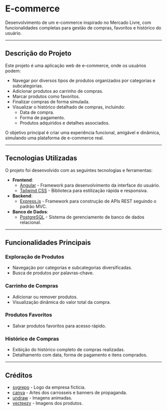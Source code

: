 # E-commerce

Desenvolvimento de um e-commerce inspirado no Mercado Livre, com funcionalidades completas para gestão de compras, favoritos e histórico do usuário.

---

## Descrição do Projeto

Este projeto é uma aplicação web de e-commerce, onde os usuários podem:

- Navegar por diversos tipos de produtos organizados por categorias e subcategorias.
- Adicionar produtos ao carrinho de compras.
- Marcar produtos como favoritos.
- Finalizar compras de forma simulada.
- Visualizar o histórico detalhado de compras, incluindo:
  - Data de compra.
  - Forma de pagamento.
  - Produtos adquiridos e detalhes associados.

O objetivo principal é criar uma experiência funcional, amigável e dinâmica, simulando uma plataforma de e-commerce real.

---

## Tecnologias Utilizadas

O projeto foi desenvolvido com as seguintes tecnologias e ferramentas:

- **Frontend**:
  - [Angular](https://angular.io/) - Framework para desenvolvimento da interface do usuário.
  - [Tailwind CSS](https://tailwindcss.com/) - Biblioteca para estilização rápida e responsiva.
- **Backend**:
  - [Express.js](https://expressjs.com/) - Framework para construção de APIs REST seguindo o padrão MVC.
- **Banco de Dados**:
  - [PostgreSQL](https://www.postgresql.org/) - Sistema de gerenciamento de banco de dados relacional.

---

## Funcionalidades Principais

### Exploração de Produtos
- Navegação por categorias e subcategorias diversificadas.
- Busca de produtos por palavras-chave.

### Carrinho de Compras
- Adicionar ou remover produtos.
- Visualização dinâmica do valor total da compra.

### Produtos Favoritos
- Salvar produtos favoritos para acesso rápido.

### Histórico de Compras
- Exibição do histórico completo de compras realizadas.
- Detalhamento com data, forma de pagamento e itens comprados.

---

## Créditos
- [svgrepo](https://www.svgrepo.com/svg/215127/shopping-cart) - Logo da empresa fictícia.
- [canva](https://www.canva.com/) - Artes dos carrosseis e banners de propaganda.
- [undraw](https://undraw.co/) - Imagens animadas.
- [vecteezy](https://www.vecteezy.com/) - Imagens dos produtos.
